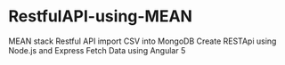 # RestfulAPI-using-MEAN
MEAN stack Restful API
import CSV into MongoDB
Create RESTApi using Node.js and Express 
Fetch Data using Angular 5
